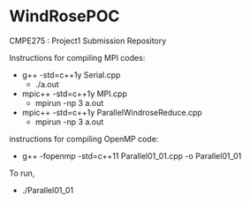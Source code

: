 # WindRosePOC
CMPE275 : Project1 Submission Repository

Instructions for compiling MPI codes:


* g++ -std=c++1y Serial.cpp
    * ./a.out
* mpic++ -std=c++1y MPI.cpp
   *  mpirun -np 3 a.out
* mpic++ -std=c++1y ParallelWindroseReduce.cpp
   * mpirun -np 3 a.out


instructions for compiling OpenMP code:

* g++ -fopenmp -std=c++11 Parallel01_01.cpp -o Parallel01_01

To run,

 * ./Parallel01_01
